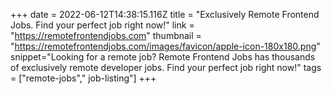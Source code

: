 +++
date = 2022-06-12T14:38:15.116Z
title = "Exclusively Remote Frontend Jobs. Find your perfect job right now!"
link = "https://remotefrontendjobs.com"
thumbnail = "https://remotefrontendjobs.com/images/favicon/apple-icon-180x180.png"
snippet="Looking for a remote job? Remote Frontend Jobs has thousands of exclusively remote developer jobs. Find your perfect job right now!"
tags = ["remote-jobs"," job-listing"]
+++

